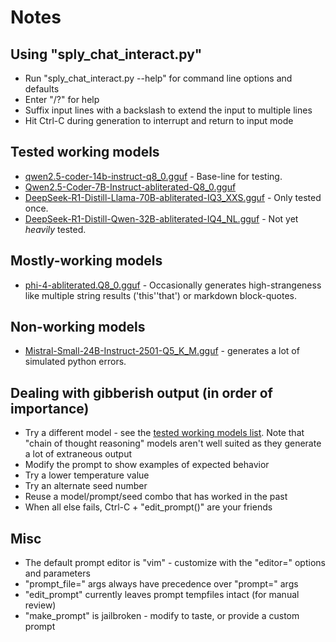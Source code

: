# Notes

## Using "sply_chat_interact.py"
  * Run "sply_chat_interact.py --help" for command line options and defaults
  * Enter "/?" for help
  * Suffix input lines with a backslash to extend the input to multiple lines
  * Hit Ctrl-C during generation to interrupt and return to input mode

## Tested working models
  * [qwen2.5-coder-14b-instruct-q8_0.gguf](https://huggingface.co/Qwen/Qwen2.5-Coder-14B-Instruct-GGUF/blob/main/qwen2.5-coder-14b-instruct-q8_0.gguf) - Base-line for testing.
  * [Qwen2.5-Coder-7B-Instruct-abliterated-Q8_0.gguf](https://huggingface.co/bartowski/Qwen2.5-Coder-7B-Instruct-abliterated-GGUF/blob/main/Qwen2.5-Coder-7B-Instruct-abliterated-Q8_0.gguf)
  * [DeepSeek-R1-Distill-Llama-70B-abliterated-IQ3_XXS.gguf](https://huggingface.co/bartowski/huihui-ai_DeepSeek-R1-Distill-Llama-70B-abliterated-GGUF/blob/main/huihui-ai_DeepSeek-R1-Distill-Llama-70B-abliterated-IQ3_XXS.gguf) - Only tested once.
  * [DeepSeek-R1-Distill-Qwen-32B-abliterated-IQ4_NL.gguf](https://huggingface.co/bartowski/DeepSeek-R1-Distill-Qwen-32B-abliterated-GGUF/blob/main/DeepSeek-R1-Distill-Qwen-32B-abliterated-IQ4_NL.gguf) - Not yet _heavily_ tested.

## Mostly-working models
  * [phi-4-abliterated.Q8_0.gguf](https://huggingface.co/mradermacher/phi-4-abliterated-GGUF/blob/main/phi-4-abliterated.Q8_0.gguf) - Occasionally generates high-strangeness like multiple string results ('this''that') or markdown block-quotes.

## Non-working models
  * [Mistral-Small-24B-Instruct-2501-Q5_K_M.gguf](https://huggingface.co/bartowski/Mistral-Small-24B-Instruct-2501-GGUF/blob/main/Mistral-Small-24B-Instruct-2501-Q5_K_M.gguf) - generates a lot of simulated python errors.

## Dealing with gibberish output (in order of importance)
  * Try a different model - see the [tested working models list](#tested-working-models). Note that "chain of thought reasoning" models aren't well suited as they generate a lot of extraneous output 
  * Modify the prompt to show examples of expected behavior
  * Try a lower temperature value
  * Try an alternate seed number
  * Reuse a model/prompt/seed combo that has worked in the past
  * When all else fails, Ctrl-C + "edit_prompt()" are your friends

## Misc
  * The default prompt editor is "vim" - customize with the "editor=" options and parameters
  * "prompt_file=" args always have precedence over "prompt=" args
  * "edit_prompt" currently leaves prompt tempfiles intact (for manual review)
  * "make_prompt" is jailbroken - modify to taste, or provide a custom prompt

